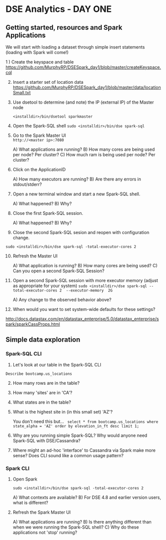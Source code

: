 # DSE Analytics - DAY ONE

## Getting started, resources and Spark Applications

We will start with loading a dataset through simple insert statements (loading with Spark will come!)

1 ) Create the keyspace and table 
    https://github.com/MurphyRP/DSESpark_day1/blob/master/createKeyspace.cql
    
2) Insert a starter set of location data
    https://github.com/MurphyRP/DSESpark_day1/blob/master/data/locationSmall.txt
    
3) Use dsetool to determine (and note) the IP (external IP) of the Master node

   ```<installdir>/bin/dsetool sparkmaster```
    
4) Open the Spark-SQL shell
``` sudo <installdir>/bin/dse spark-sql ```

5) Go to the Spark Master UI  
    ```http://<master ip>:7080 ```
    
    A) What applications are running?
    B) How many cores are being used per node? Per cluster?
    C) How much ram is being used per node? Per cluster?
    
6) Click on the ApplicationID

    A) How many executors are running?
    B) Are there any errors in stdout/stderr?
    
7) Open a new terminal window and start a new Spark-SQL shell.

    A) What happened?
    B) Why?
    
8) Close the first Spark-SQL session.

    A) What happened?
    B) Why?
    
9) Close the second Spark-SQL sesion and reopen with configuration change.

``` sudo <installdir>/bin/dse spark-sql -total-executor-cores 2 ```

10) Refresh the Master UI 

    A) What application is running?
    B) How many cores are being used?
    C) Can you open a second Spark-SQL Session?
    
11) Open a second Spark-SQL session with more executor memory (adjust as appropriate for your system)
``` sudo <installdir>/dse spark-sql --total-executor-cores 2  --executor-memory  2G ```

    A) Any change to the observed behavior above?
    
12) When would you want to set system-wide defaults for these settings?

http://docs.datastax.com/en/datastax_enterprise/5.0/datastax_enterprise/spark/sparkCassProps.html

## Simple data exploration

### Spark-SQL CLI

1) Let's look at our table in the Spark-SQL CLI

``` Describe bootcamp.us_locations ```

2) How many rows are in the table?

3) How many 'sites' are in 'CA'?

4) What states are in the table?

4) What is the highest site in (in this small set) 'AZ'?

    You don't need this but...
    ``` select * from bootcamp.us_locations where state_alpha = 'AZ' order by elevation_in_ft desc limit 1;```

5) Why are you running simple Spark-SQL? Why would anyone need Spark-SQL with DSE/Cassandra?

6) Where might an ad-hoc 'interface' to Cassandra via Spark make more sense? Does CLI sound like a common usage pattern?

### Spark CLI

1) Open Spark 

    ``` sudo <installdir>/bin/dse spark-sql -total-executor-cores 2 ```
    
    A) What contexts are available?
    B) For DSE 4.8 and earlier version users, what is different?
    
2) Refresh the Spark Master UI

    A) What applications are running?
    B) Is there anything different than when we were running the Spark-SQL shell?
    C) Why do these applications not 'stop' running?





